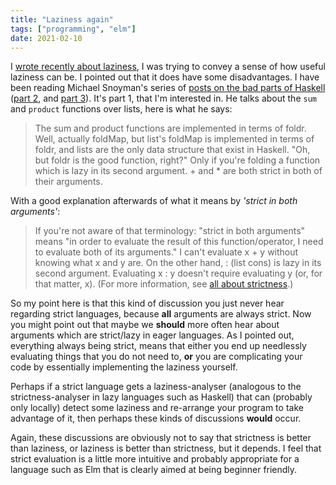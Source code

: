 ```yaml
---
title: "Laziness again"
tags: ["programming", "elm"]
date: 2021-02-10
---
```


I [wrote recently about laziness](/posts/2021-02-07-laziness), I was trying to convey a sense of how useful laziness can be. I pointed out that it does have some disadvantages. I have been reading Michael Snoyman's series of [posts on the bad parts of Haskell](https://www.snoyman.com/blog/2020/10/haskell-bad-parts-1/) ([part 2](https://www.snoyman.com/blog/2020/11/haskell-bad-parts-2/), and [part 3](https://www.snoyman.com/blog/2020/12/haskell-bad-parts-3/)). It's part 1, that I'm interested in. He talks about the `sum` and `product` functions over lists, here is what he says:

> The sum and product functions are implemented in terms of foldr. Well, actually foldMap, but list's foldMap is implemented in terms of foldr, and lists are the only data structure that exist in Haskell. "Oh, but foldr is the good function, right?" Only if you're folding a function which is lazy in its second argument. + and * are both strict in both of their arguments.

With a good explanation afterwards of what it means by *'strict in both arguments'*:

> If you're not aware of that terminology: "strict in both arguments" means "in order to evaluate the result of this function/operator, I need to evaluate both of its arguments." I can't evaluate x + y without knowing what x and y are. On the other hand, : (list cons) is lazy in its second argument. Evaluating x : y doesn't require evaluating y (or, for that matter, x). (For more information, see [all about strictness](https://www.fpcomplete.com/haskell/tutorial/all-about-strictness/).)


So my point here is that this kind of discussion you just never hear regarding strict languages, because **all** arguments are always strict. Now you might point out that maybe we **should** more often hear about arguments which are strict/lazy in eager languages. As I pointed out, everything always being strict, means that either you end up needlessly evaluating things that you do not need to, **or** you are complicating your code by essentially implementing the laziness yourself. 

Perhaps if a strict language gets a laziness-analyser (analogous to the strictness-analyser in lazy languages such as Haskell) that can (probably only locally) detect some laziness and re-arrange your program to take advantage of it, then perhaps these kinds of discussions **would** occur.

Again, these discussions are obviously not to say that strictness is better than laziness, or laziness is better than strictness, but it depends. I feel that strict evaluation is a little more intuitive and probably appropriate for a language such as Elm that is clearly aimed at being beginner friendly.


